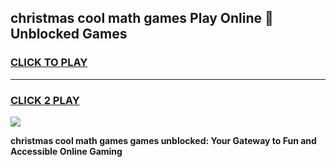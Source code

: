 
## christmas cool math games Play Online 👋 Unblocked Games
<h3>
<a href="https://news.freeplayer.one?title=christmas_cool_math_games&ref=17CMG">CLICK TO PLAY</a></h3>
<hr>

<h3>
<a href="https://news.freeplayer.one?title=christmas_cool_math_games&ref=17CMG">CLICK 2 PLAY</a>
  
</h3>

<a href="https://news.freeplayer.one?title=christmas_cool_math_games&ref=17CMG/"><img src="https://clearcache.store/games.png"></a>


**christmas cool math games games unblocked: Your Gateway to Fun and Accessible Online Gaming**
